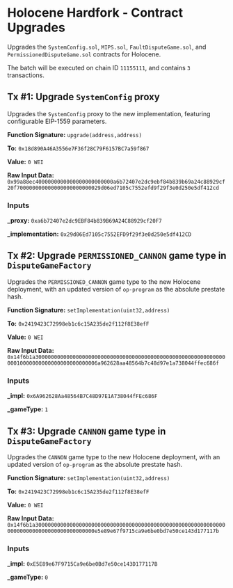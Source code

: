 # Holocene Hardfork - Contract Upgrades

Upgrades the `SystemConfig.sol`, `MIPS.sol`, `FaultDisputeGame.sol`, and `PermissionedDisputeGame.sol` contracts for Holocene.

The batch will be executed on chain ID `11155111`, and contains `3` transactions.

## Tx #1: Upgrade `SystemConfig` proxy

Upgrades the `SystemConfig` proxy to the new implementation, featuring configurable EIP-1559 parameters.

**Function Signature:** `upgrade(address,address)`

**To:** `0x18d890A46A3556e7F36f28C79F6157BC7a59f867`

**Value:** `0 WEI`

**Raw Input Data:** `0x99a88ec4000000000000000000000000a6b72407e2dc9ebf84b839b69a24c88929cf20f700000000000000000000000029d06ed7105c7552efd9f29f3e0d250e5df412cd`

### Inputs
**_proxy:** `0xa6b72407e2dc9EBF84b839B69A24C88929cf20F7`

**_implementation:** `0x29d06Ed7105c7552EFD9f29f3e0d250e5df412CD`


## Tx #2: Upgrade `PERMISSIONED_CANNON` game type in `DisputeGameFactory`

Upgrades the `PERMISSIONED_CANNON` game type to the new Holocene deployment, with an updated version of `op-program` as the absolute prestate hash.

**Function Signature:** `setImplementation(uint32,address)`

**To:** `0x2419423C72998eb1c6c15A235de2f112f8E38efF`

**Value:** `0 WEI`

**Raw Input Data:** `0x14f6b1a300000000000000000000000000000000000000000000000000000000000000010000000000000000000000006a962628aa48564b7c48d97e1a738044ffec686f`

### Inputs

**_impl:** `0x6A962628Aa48564B7C48D97E1A738044fFEc686F`

**_gameType:** `1`


## Tx #3: Upgrade `CANNON` game type in `DisputeGameFactory`

Upgrades the `CANNON` game type to the new Holocene deployment, with an updated version of `op-program` as the absolute prestate hash.

**Function Signature:** `setImplementation(uint32,address)`

**To:** `0x2419423C72998eb1c6c15A235de2f112f8E38efF`

**Value:** `0 WEI`

**Raw Input Data:** `0x14f6b1a30000000000000000000000000000000000000000000000000000000000000000000000000000000000000000e5e89e67f9715ca9e6be0bd7e50ce143d177117b`

### Inputs
**_impl:** `0xE5E89e67F9715Ca9e6be0Bd7e50ce143D177117B`

**_gameType:** `0`

